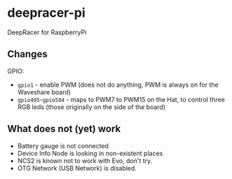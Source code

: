 # deepracer-pi
DeepRacer for RaspberryPi




## Changes

GPIO:
- `gpio1` - enable PWM (does not do anything, PWM is always on for the Waveshare board)
- `gpio495`-`gpio504` - maps to PWM7 to PWM15 on the Hat, to control three RGB leds (those originally on the side of the board)

## What does not (yet) work

- Battery gauge is not connected
- Device Info Node is looking in non-existent places
- NCS2 is known not to work with Evo, don't try. 
- OTG Network (USB Network) is disabled.
